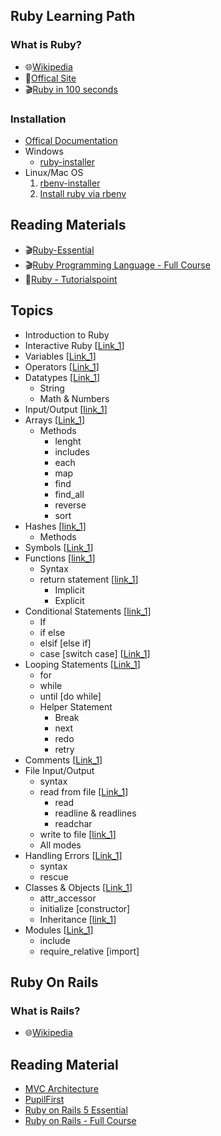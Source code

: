 


## Ruby Learning Path

### What is Ruby?
  - :globe_with_meridians:[Wikipedia](https://en.wikipedia.org/wiki/Ruby_(programming_language))
  - :gem:[Offical Site](https://www.ruby-lang.org/en/)
  - :clapper:[Ruby in 100 seconds](https://www.youtube.com/watch?v=UYm0kfnRTJk)

### Installation
  - [Offical Documentation](https://www.ruby-lang.org/en/downloads/#:~:text=Ways%20of%20Installing%20Ruby)
  - Windows
      - [ruby-installer](https://rubyinstaller.org/)
  - Linux/Mac OS
     1. [rbenv-installer](https://github.com/rbenv/rbenv-installer#rbenv-installer)
     2. [Install ruby via rbenv](https://github.com/rbenv/rbenv/blob/master/README.md#installing-ruby-versions)



## Reading Materials
- :clapper:[Ruby-Essential](https://www.linkedin.com/learning/ruby-essential-training-part-1-the-basics)
- :clapper:[Ruby Programming Language - Full Course](https://youtu.be/t_ispmWmdjY)
- :page_with_curl:[Ruby - Tutorialspoint](https://www.tutorialspoint.com/ruby/index.htm)


## Topics

- Introduction to Ruby 
- Interactive Ruby [[Link_1](https://youtu.be/t_ispmWmdjY?t=14346)]
- Variables [[Link_1](https://youtu.be/t_ispmWmdjY?t=1097)]
- Operators [[Link_1](https://www.tutorialspoint.com/ruby/ruby_operators.htm)]
- Datatypes [[Link_1](https://youtu.be/t_ispmWmdjY?t=1712)]
    - String
    - Math & Numbers
- Input/Output [[link_1](https://youtu.be/t_ispmWmdjY?t=3234)]
- Arrays [[Link_1](https://youtu.be/t_ispmWmdjY?t=4365)]
    - Methods
        - lenght
        - includes
        - each
        - map
        - find
        - find_all
        - reverse
        - sort
- Hashes [[link_1](https://youtu.be/t_ispmWmdjY?t=4891)]
    - Methods
- Symbols [[Link_1](https://www.linkedin.com/learning/ruby-essential-training-part-1-the-basics/symbols)]
- Functions  [[link_1](https://youtu.be/t_ispmWmdjY?t=5262)]
    - Syntax
    - return statement [[link_1](https://youtu.be/t_ispmWmdjY?t=5728)]
        - Implicit
        - Explicit
- Conditional Statements [[link_1](https://youtu.be/t_ispmWmdjY?t=6026)]
    - If
    - if else
    - elsif [else if]
    - case [switch case] [[Link_1](https://youtu.be/t_ispmWmdjY?t=7639)]
- Looping Statements [[Link_1](https://youtu.be/t_ispmWmdjY?t=9329)]
    - for
    - while
    - until [do while]
    - Helper Statement
        - Break
        - next
        - redo
        - retry
- Comments  [[Link_1](https://youtu.be/t_ispmWmdjY?t=9885)]
- File Input/Output 
    - syntax
    - read from file [[Link_1](https://youtu.be/t_ispmWmdjY?t=10163)]
        - read
        - readline & readlines
        - readchar
    - write to file [[link_1](https://youtu.be/t_ispmWmdjY?t=10675)]
    - All modes
- Handling Errors [[Link_1](https://youtu.be/t_ispmWmdjY?t=11194)]
    - syntax
    - rescue
- Classes & Objects [[Link_1](https://youtu.be/t_ispmWmdjY?t=11669)]
    - attr_accessor
    - initialize [constructor]
    - Inheritance  [[link_1](https://youtu.be/t_ispmWmdjY?t=13581)]
- Modules  [[Link_1](https://youtu.be/t_ispmWmdjY?t=14030)]
    - include
    - require_relative [import]


## Ruby On Rails

### What is Rails?
- :globe_with_meridians:[Wikipedia](https://en.wikipedia.org/wiki/Ruby_on_Rails)

## Reading Material
- [MVC Architecture](https://youtu.be/DUg2SWWK18I)
- [PupilFirst](https://freshworks-academy-7118.pflms.net/courses/1419/curriculum)
- [Ruby on Rails 5 Essential](https://www.linkedin.com/learning/ruby-on-rails-5-essential-training)
- [Ruby on Rails - Full Course](https://youtu.be/fmyvWz5TUWg)
